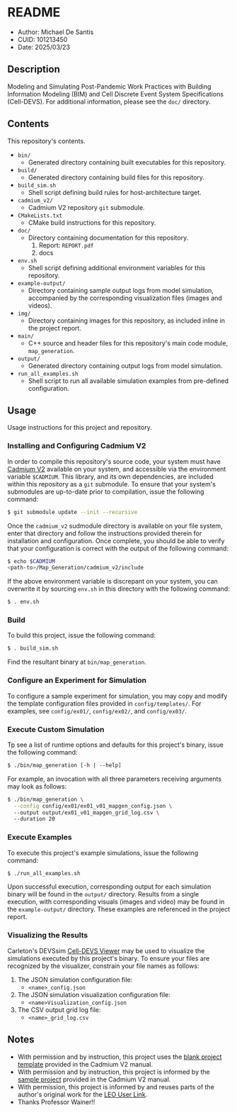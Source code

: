 # README
* Author: Michael De Santis
* CUID: 101213450
* Date: 2025/03/23

## Description
Modeling and Simulating Post-Pandemic Work Practices with Building Information Modeling (BIM) and Cell Discrete Event System Specifications (Cell-DEVS). For additional information, please see the `doc/` directory.

## Contents
This repository's contents.

* `bin/`
    - Generated directory containing built executables for this repository.
* `build/`
    - Generated directory containing build files for this repository.
* `build_sim.sh`
    - Shell script defining build rules for host-architecture target.
* `cadmium_v2/`
    - Cadmium V2 repository `git` submodule.
* `CMakeLists.txt`
    - CMake build instructions for this repository.
* `doc/`
    - Directory containing documentation for this repository.
        1. Report: `REPORT.pdf`
        2. docs
* `env.sh`
    - Shell script defining additional environment variables for this repository.
* `example-output/`
    - Directory containing sample output logs from model simulation, accompanied by the corresponding visualization files (images and videos).
* `img/`
    - Directory containing images for this repository, as included inline in the project report.
* `main/`
    - C++ source and header files for this repository's main code module, `map_generation`.
* `output/`
    - Generated directory containing output logs from model simulation.
* `run_all_examples.sh`
    - Shell script to run all available simulation examples from pre-defined configuration.
    
## Usage
Usage instructions for this project and repository.

### Installing and Configuring Cadmium V2
In order to compile this repository's source code, your system must have [Cadmium V2](https://github.com/Sasisekhar/cadmium_v2) available on your system, and accessible via the environment variable `$CADMIUM`. This library, and its own dependencies, are included within this repository as a `git` submodule. To ensure that your system's submodules are up-to-date prior to compilation, issue the following command:
```sh
$ git submodule update --init --recursive
```
Once the `cadmium_v2` sudmodule directory is available on your file system, enter that directory and follow the instructions provided therein for installation and configuration.  Once complete, you should be able to verify that your configuration is correct with the output of the following command:
```sh
$ echo $CADMIUM
<path-to>/Map_Generation/cadmium_v2/include
```
If the above environment variable is discrepant on your system, you can overwrite it by sourcing `env.sh` in this directory with the following command:
```sh
$ . env.sh
```

### Build
To build this project, issue the following command:
```sh
$ . build_sim.sh
```
Find the resultant binary at `bin/map_generation`.

### Configure an Experiment for Simulation
To configure a sample experiment for simulation, you may copy and modify the template configuration files provided in `config/templates/`. For examples, see `config/ex01/`, `config/ex02/`, and `config/ex03/`.

### Execute Custom Simulation
Tp see a list of runtime options and defaults for this project's binary, issue the following command:
```sh
$ ./bin/map_generation [-h | --help]
```
For example, an invocation with all three parameters receiving arguments may look as follows:
```sh
$ ./bin/map_generation \
  --config config/ex01/ex01_v01_mapgen_config.json \    
  --output output/ex01_v01_mapgen_grid_log.csv \ 
  --duration 20                           
```

### Execute Examples
To execute this project's example simulations, issue the following command:
```sh
$ ./run_all_examples.sh
```
Upon successful execution, corresponding output for each simulation binary will be found in the `output/` directory.
Results from a single execution, with corresponding visuals (images and video) may be found in the `example-output/` directory. These examples are referenced in the project report.

### Visualizing the Results
Carleton's DEVSsim [Cell-DEVS Viewer](https://devssim.carleton.ca/cell-devs-viewer://devssim.carleton.ca/cell-devs-viewer/) may be used to visualize the simulations executed by this project's binary. To ensure your files are recognized by the visualizer, constrain your file names as follows:
1. The JSON simulation configuration file:
    * `<name>_config.json`
2. The JSON simulation visualization configuration file:
    * `<name>Visualization_config.json`
3. The CSV output grid log file:
    * `<name>_grid_log.csv`

## Notes
* With permission and by instruction, this project uses the [blank project template](https://github.com/Sasisekhar/blank_project_rt) provided in the Cadmium V2 manual.
* With permission and by instruction, this project is informed by the [sample project](https://github.com/Sasisekhar/cell-devs-manual-example) provided in the Cadmium V2 manual.
* With permission, this project is informed by and reuses parts of the author's original work for the [LEO User Link](https://github.com/mpdesantis/LEO_User_Link).
* Thanks Professor Wainer!! 

